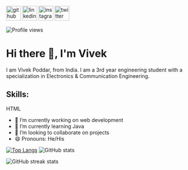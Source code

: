 [<img src='https://cdn.jsdelivr.net/npm/simple-icons@3.0.1/icons/github.svg' alt='github' height='40'>](https://github.com/10vivekpoddar)  [<img src='https://cdn.jsdelivr.net/npm/simple-icons@3.0.1/icons/linkedin.svg' alt='linkedin' height='40'>](https://www.linkedin.com/in/10vivekpoddar/)  [<img src='https://cdn.jsdelivr.net/npm/simple-icons@3.0.1/icons/instagram.svg' alt='instagram' height='40'>](https://www.instagram.com/10_vivekpoddar//)  [<img src='https://cdn.jsdelivr.net/npm/simple-icons@3.0.1/icons/twitter.svg' alt='twitter' height='40'>](https://twitter.com/10_vivekpoddar)  

![Profile views](https://gpvc.arturio.dev/10vivekpoddar)

# Hi there 👋, I'm Vivek

I am Vivek Poddar, from India. I am a 3rd year engineering student with a specialization in Electronics & Communication Engineering.

## Skills: 
HTML


- 🔭 I’m currently working on web development 
- 🌱 I’m currently learning Java 
- 👯 I’m looking to collaborate on projects 
- 😄 Pronouns: He/His 




[![Top Langs](https://github-readme-stats.vercel.app/api/top-langs/?username=10vivekpoddar)](https://github.com/anuraghazra/github-readme-stats)   ![GitHub stats](https://github-readme-stats.vercel.app/api?username=10vivekpoddar&show_icons=true)

![GitHub streak stats](https://github-readme-streak-stats.herokuapp.com/?user=10vivekpoddar)  

 



<!---
10vivekpoddar/10vivekpoddar is a ✨ special ✨ repository because its `README.md` (this file) appears on your GitHub profile.
You can click the Preview link to take a look at your changes.
--->
